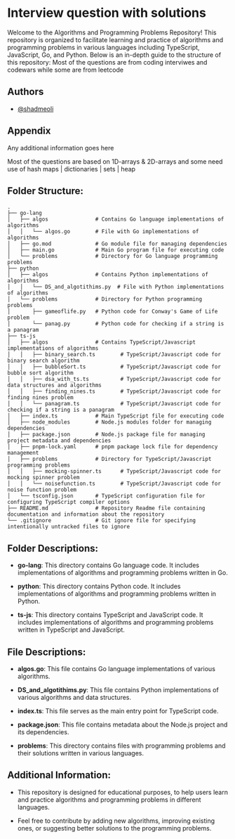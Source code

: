 # Interview question with solutions

Welcome to the Algorithms and Programming Problems Repository! This repository is organized to facilitate learning and practice of algorithms and programming problems in various languages including TypeScript, JavaScript, Go, and Python. Below is an in-depth guide to the structure of this repository:
Most of the questions are from coding interviwes and codewars while some are from leetcode

## Authors
- [@shadmeoli](https://www.github.com/shadmeoli)


## Appendix

Any additional information goes here

Most of the questions are based on 1D-arrays & 2D-arrays and some need use of hash maps | dictionaries | sets | heap

## Folder Structure:

```
.
├── go-lang
│   ├── algos               # Contains Go language implementations of algorithms
│   │   └── algos.go        # File with Go implementations of algorithms
│   ├── go.mod              # Go module file for managing dependencies
│   ├── main.go             # Main Go program file for executing code
│   └── problems            # Directory for Go language programming problems
├── python
│   ├── algos               # Contains Python implementations of algorithms
│   │   └── DS_and_algotithims.py  # File with Python implementations of algorithms
│   └── problems            # Directory for Python programming problems
│       ├── gameoflife.py   # Python code for Conway's Game of Life problem
│       └── panag.py        # Python code for checking if a string is a panagram
├── ts-js
│   ├── algos               # Contains TypeScript/Javascript implementations of algorithms
│   │   ├── binary_search.ts        # TypeScript/Javascript code for binary search algorithm
│   │   ├── bubbleSort.ts           # TypeScript/Javascript code for bubble sort algorithm
│   │   ├── dsa_with_ts.ts          # TypeScript/Javascript code for data structures and algorithms
│   │   ├── finding_nines.ts        # TypeScript/Javascript code for finding nines problem
│   │   └── panagram.ts             # TypeScript/Javascript code for checking if a string is a panagram
│   ├── index.ts            # Main TypeScript file for executing code
│   ├── node_modules        # Node.js modules folder for managing dependencies
│   ├── package.json        # Node.js package file for managing project metadata and dependencies
│   ├── pnpm-lock.yaml      # pnpm package lock file for dependency management
│   ├── problems            # Directory for TypeScript/Javascript programming problems
│   │   ├── mocking-spinner.ts      # TypeScript/Javascript code for mocking spinner problem
│   │   └── noisefunction.ts        # TypeScript/Javascript code for noise function problem
│   └── tsconfig.json       # TypeScript configuration file for configuring TypeScript compiler options
├── README.md               # Repository Readme file containing documentation and information about the repository
└── .gitignore              # Git ignore file for specifying intentionally untracked files to ignore
```

## Folder Descriptions:

- **go-lang**: This directory contains Go language code. It includes implementations of algorithms and programming problems written in Go.

- **python**: This directory contains Python code. It includes implementations of algorithms and programming problems written in Python.

- **ts-js**: This directory contains TypeScript and JavaScript code. It includes implementations of algorithms and programming problems written in TypeScript and JavaScript.

## File Descriptions:

- **algos.go**: This file contains Go language implementations of various algorithms.

- **DS_and_algotithims.py**: This file contains Python implementations of various algorithms and data structures.

- **index.ts**: This file serves as the main entry point for TypeScript code.

- **package.json**: This file contains metadata about the Node.js project and its dependencies.

- **problems**: This directory contains files with programming problems and their solutions written in various languages.

## Additional Information:

- This repository is designed for educational purposes, to help users learn and practice algorithms and programming problems in different languages.

- Feel free to contribute by adding new algorithms, improving existing ones, or suggesting better solutions to the programming problems.